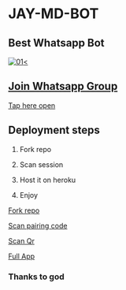 # JAY-MD-BOT

## Best Whatsapp Bot


  <a href="https://ibb.co/N6NMDtn"><img src="https://telegra.ph/file/7a0ada33ec9b812cea5f4.jpg" alt="01" border="0" /><                  


## Join Whatsapp Group

[Tap here open](https://chat.whatsapp.com/I4YnNl6k0Qh35b6GxSLcfj)


## Deployment steps

1. Fork repo


2. Scan session


3. Host it on heroku


4. Enjoy





[Fork repo](https://github.com/jayden-official/JAY-MD-BOT/fork)



[Scan pairing code](https://jay-md-scanner-43bbe5e15e05.herokuapp.com/pair)



[Scan Qr](https://jay-md-scanner-43bbe5e15e05.herokuapp.com/qr)



[Full App](https://jay-md-scanner-43bbe5e15e05.herokuapp.com/qr)


### Thanks to god
